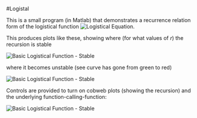 #Logistal

This is a small program (in Matlab) that demonstrates a recurrence relation form
of the logistical function ![Logistical Equation](https://github.com/n6151h/logistal/blob/master/eqn1.gif).

This produces plots like these, showing where (for what values of *r*) the recursion is stable

![Basic Logistical Function - Stable](https://github.com/n6151h/logistal/blob/master/stable.png)

where it becomes unstable (see curve has gone from green to red)

![Basic Logistical Function - Stable](https://github.com/n6151h/logistal/blob/master/unstable.png)

Controls are provided to turn on cobweb plots (showing the recursion) and the underlying
function-calling-function:

![Basic Logistical Function - Stable](https://github.com/n6151h/logistal/blob/master/screenshot1.png)


